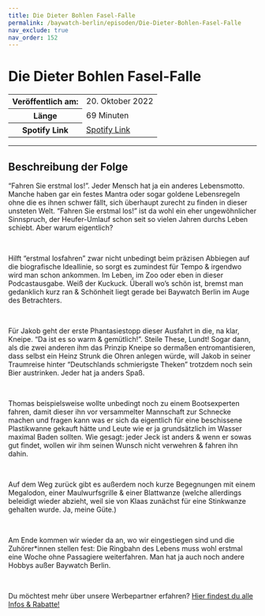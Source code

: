 ```yaml
---
title: Die Dieter Bohlen Fasel-Falle
permalink: /baywatch-berlin/episoden/Die-Dieter-Bohlen-Fasel-Falle
nav_exclude: true
nav_order: 152
---
```


# Die Dieter Bohlen Fasel-Falle
<table class="resp-table dcf-table dcf-table-responsive dcf-table-bordered dcf-table-striped dcf-w-100%">
                    <tbody>
                        <tr>
                            <th scope="row">Veröffentlich am:</th>
                            <td data-label="Veröffentlich am:">20. Oktober 2022</td>
                        </tr>
                        <tr>
                            <th scope="row">Länge </th>
                            <td data-label="Länge ">69 Minuten</td>
                        </tr><tr>
                                <th scope="row">Spotify Link</th>
                                <td data-label="Spotify Link"><a href="https://open.spotify.com/episode/7qK6ws9bt6O4ptZk81Gbrs">Spotify Link</a></td>
                            </tr></tbody>
                </table>

***

## Beschreibung der Folge

<div>
<p>“Fahren Sie erstmal los!”. Jeder Mensch hat ja ein anderes Lebensmotto. Manche haben gar ein festes Mantra oder sogar goldene Lebensregeln ohne die es ihnen schwer fällt, sich überhaupt zurecht zu finden in dieser unsteten Welt. “Fahren Sie erstmal los!” ist da wohl ein eher ungewöhnlicher Sinnspruch, der Heufer-Umlauf schon seit so vielen Jahren durchs Leben schiebt. Aber warum eigentlich?</p><br/><p>Hilft “erstmal losfahren” zwar nicht unbedingt beim präzisen Abbiegen auf die biografische Ideallinie, so sorgt es zumindest für Tempo &amp; irgendwo wird man schon ankommen. Im Leben, im Zoo oder eben in dieser Podcastausgabe. Weiß der Kuckuck. Überall wo’s schön ist, bremst man gedanklich kurz ran &amp; Schönheit liegt gerade bei Baywatch Berlin im Auge des Betrachters. </p><br/><p>Für Jakob geht der erste Phantasiestopp dieser Ausfahrt in die, na klar, Kneipe. “Da ist es so warm &amp; gemütlich!”. Steile These, Lundt! Sogar dann, als die zwei anderen ihm das Prinzip Kneipe so dermaßen entromantisieren, dass selbst ein Heinz Strunk die Ohren anlegen würde, will Jakob in seiner Traumreise hinter “Deutschlands schmierigste Theken” trotzdem noch sein Bier austrinken. Jeder hat ja anders Spaß. </p><br/><p>Thomas beispielsweise wollte unbedingt noch zu einem Bootsexperten fahren, damit dieser ihn vor versammelter Mannschaft zur Schnecke machen und fragen kann was er sich da eigentlich für eine beschissene Plastikwanne gekauft hätte und Leute wie er ja grundsätzlich im Wasser maximal Baden sollten. Wie gesagt: jeder Jeck ist anders &amp; wenn er sowas gut findet, wollen wir ihm seinen Wunsch nicht verwehren &amp; fahren ihn dahin. </p><br/><p>Auf dem Weg zurück gibt es außerdem noch kurze Begegnungen mit einem Megalodon, einer Maulwurfsgrille &amp; einer Blattwanze (welche allerdings beleidigt wieder abzieht, weil sie von Klaas zunächst für eine Stinkwanze gehalten wurde. Ja, meine Güte.) </p><br/><p>Am Ende kommen wir wieder da an, wo wir eingestiegen sind und die Zuhörer*innen stellen fest: Die Ringbahn des Lebens muss wohl erstmal eine Woche ohne Passagiere weiterfahren. Man hat ja auch noch andere Hobbys außer Baywatch Berlin.</p><br/><p>Du möchtest mehr über unsere Werbepartner erfahren? <a href="https://linktr.ee/BaywatchBerlin" rel="nofollow">Hier findest du alle Infos &amp; Rabatte!</a></p>  
</div>

